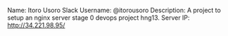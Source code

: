 Name: Itoro Usoro
Slack Username: @itorousoro
Description: A project to setup an nginx server stage 0 devops project hng13.
Server IP: http://34.221.98.95/
